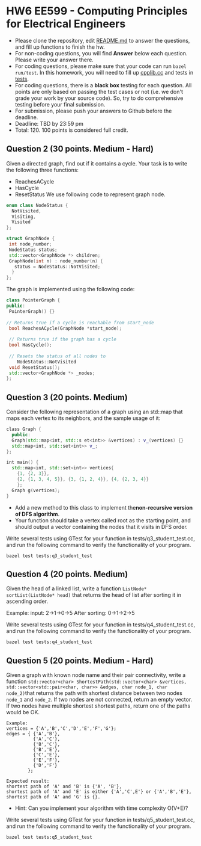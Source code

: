 
# HW6 EE599 - Computing Principles for Electrical Engineers

- Please clone the repository, edit [README.md](README.md) to answer the questions, and fill up functions to finish the hw.
- For non-coding questions, you will find **Answer** below each question. Please write your answer there.
- For coding questions, please make sure that your code can run ```bazel run/test```. In this homework, you will need to fill up [cpplib.cc](src/lib/cpplib.cc) and tests in [tests](tests).
- For coding questions, there is a **black box** testing for each question. All points are only based on passing the test cases or not (i.e. we don't grade your work by your source code). So, try to do comprehensive testing before your final submission.
- For submission, please push your answers to Github before the deadline.
- Deadline: TBD by 23:59 pm
- Total: 120. 100 points is considered full credit.

## Question 2 (30 points. Medium - Hard)
Given a directed graph, find out if it contains a cycle.
Your task is to write the following three functions:
- ReachesACycle
- HasCycle
- ResetStatus
We use following code to represent graph node.
```c++
enum class NodeStatus { 
  NotVisited, 
  Visiting, 
  Visited 
};

struct GraphNode {
 int node_number;
 NodeStatus status;
 std::vector<GraphNode *> children;
 GraphNode(int n) : node_number(n) { 
   status = NodeStatus::NotVisited; 
  }
};
```
The graph is implemented using the following code:
```c++
class PointerGraph {
public:
 PointerGraph() {}
 
// Returns true if a cycle is reachable from start_node
 bool ReachesACycle(GraphNode *start_node);
 
 // Returns true if the graph has a cycle
 bool HasCycle();
 
 // Resets the status of all nodes to 
    NodeStatus::NotVisited
 void ResetStatus();
 std::vector<GraphNode *> _nodes;
};
```


## Question 3 (20 points. Medium)
Consider the following representation of a graph using an std::map that maps each vertex to its neighbors, and the sample usage of it:
```cpp
class​ ​Graph​ { 
  public:
​  Graph​(std::​map​<​int​, std::s​ et​<​int​>> ​&​vertices​) : v_(vertices) {}
  std::map<​int​, std::set<​int​>> v_; 
};

int​ ​main​() {
  std::map<​int​, std::set<​int​>> vertices{
    {​1​, {​2​, ​3​}},
    {​2​, {​1​, ​3​, ​4​, ​5​}}, {​3​, {​1​, ​2​, ​4​}}, {​4​, {​2​, 3, ​4​}}
    };
  Graph ​g​(vertices); 
}
```
- Add a new method to this class to implement the **​non-recursive version​ of D​FS algorithm**.
- Your function should take a vertex called root as the starting point, and should output a vector containing the nodes that it visits in DFS order.

Write several tests using GTest for your function in tests/q3_student_test.cc, and run the following command to verify the functionality of your program.
```
bazel test tests:q3_student_test
```

## Question 4 (20 points. Medium)
Given the head of a linked list, write a function ```ListNode* sortList(ListNode* head)``` that returns the head of list after sorting it in ascending order.

Example:
input: 2->1->0->5
After sorting: 0->1->2->5

Write several tests using GTest for your function in tests/q4_student_test.cc, and run the following command to verify the functionality of your program.
```
bazel test tests:q4_student_test
```

## Question 5 (20 points. Medium - Hard)
Given a graph with known node name and their pair connectivity, write a function ```std::vector<char> ShortestPath(std::vector<char> &vertices, std::vector<std::pair<char, char>> &edges, char node_1, char node_2)```that returns the path with shortest distance between two nodes `node_1` and `node_2`. If two nodes are not connected, return an empty vector. If two nodes have multiple shortest shortest paths, return one of the paths would be OK.

```
Example:
vertices = {'A','B','C','D','E','F','G'};
edges = { {'A','B'},
          {'A','C'},
          {'B','C'},
          {'B','E'},
          {'C','E'},
          {'E','F'},
          {'D','F'} 
        };
    
Expected result: 
shortest path of 'A' and 'B' is {'A', 'B'}, 
shortest path of 'A' and 'E' is either {'A','C',E'} or {'A','B','E'},
shortest path of 'A' and 'G' is {}.
```
* Hint: Can you implement your algorithm with time complexity O(V+E)?
  
Write several tests using GTest for your function in tests/q5_student_test.cc, and run the following command to verify the functionality of your program.
```
bazel test tests:q5_student_test
```